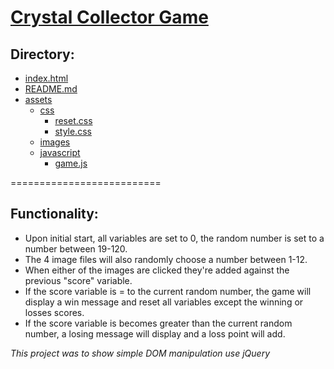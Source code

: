 # [Crystal Collector Game](https://kyled871.github.io/unit-4-game/)

## Directory:

- [index.html](./index.html)
- [README.md](./README.MD)
- [assets](./assets)
    - [css](./assets/css)
        - [reset.css](./assets/css/reset.css)
        - [style.css](./assets/css/style.css)
    - [images](./assets/images)
    - [javascript](./assets/javascript)
        - [game.js](./assets/javascript/game.js)

==========================

## Functionality:

* Upon initial start, all variables are set to 0, the random number is set to a number between 19-120.
* The 4 image files will also randomly choose a number between 1-12.
* When either of the images are clicked they're added against the previous "score" variable.
* If the score variable is = to the current random number, the game will display a win message and reset all variables except the winning or losses scores.
* If the score variable is becomes greater than the current random number, a losing message will display and a loss point will add.

*This project was to show simple DOM manipulation use jQuery*
